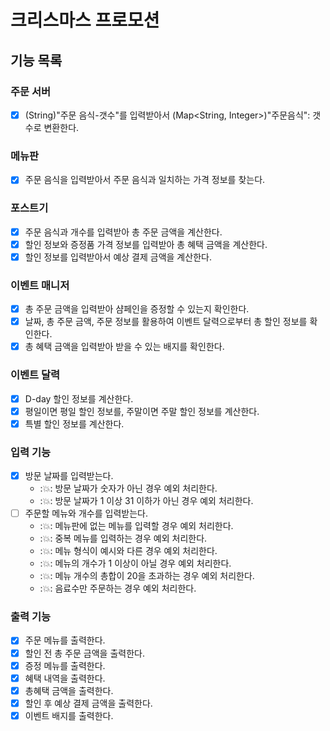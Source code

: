 # 크리스마스 프로모션

## 기능 목록

### 주문 서버
- [X] (String)"주문 음식-갯수"를 입력받아서 (Map<String, Integer>)"주문음식": 갯수로 변환한다.

### 메뉴판
- [X] 주문 음식을 입력받아서 주문 음식과 일치하는 가격 정보를 찾는다.

### 포스트기
- [X] 주문 음식과 개수를 입력받아 총 주문 금액을 계산한다.
- [X] 할인 정보와 증정품 가격 정보를 입력받아 총 혜택 금액을 계산한다.
- [X] 할인 정보를 입력받아서 예상 결제 금액을 계산한다.

### 이벤트 매니저
- [X] 총 주문 금액을 입력받아 샴페인을 증정할 수 있는지 확인한다.
- [X] 날짜, 총 주문 금액, 주문 정보를 활용하여 이벤트 달력으로부터 총 할인 정보를 확인한다.
- [X] 총 혜택 금액을 입력받아 받을 수 있는 배지를 확인한다.

### 이벤트 달력
- [X] D-day 할인 정보를 계산한다.
- [X] 평일이면 평일 할인 정보를, 주말이면 주말 할인 정보를 계산한다.
- [X] 특별 할인 정보를 계산한다.

### 입력 기능
- [X] 방문 날짜를 입력받는다.
  - ::boom:: 방문 날짜가 숫자가 아닌 경우 예외 처리한다.
  - ::boom:: 방문 날짜가 1 이상 31 이하가 아닌 경우 예외 처리한다.
- [ ] 주문할 메뉴와 개수를 입력받는다.
  - ::boom:: 메뉴판에 없는 메뉴를 입력할 경우 예외 처리한다.
  - ::boom:: 중복 메뉴를 입력하는 경우 예외 처리한다.
  - ::boom:: 메뉴 형식이 예시와 다른 경우 예외 처리한다.
  - ::boom:: 메뉴의 개수가 1 이상이 아닐 경우 예외 처리한다.
  - ::boom:: 메뉴 개수의 총합이 20을 초과하는 경우 예외 처리한다.
  - ::boom:: 음료수만 주문하는 경우 예외 처리한다.

### 출력 기능
- [X] 주문 메뉴를 출력한다.
- [X] 할인 전 총 주문 금액을 출력한다.
- [X] 증정 메뉴를 출력한다.
- [X] 혜택 내역을 출력한다.
- [X] 총혜택 금액을 출력한다.
- [X] 할인 후 예상 결제 금액을 출력한다.
- [X] 이벤트 배지를 출력한다.
